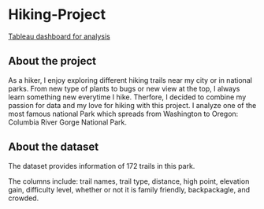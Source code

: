 # Hiking-Project
[Tableau dashboard for analysis](https://public.tableau.com/app/profile/hannah.pham.analysis/viz/HikingTrailsinColumbiaRiverGorge/Dashboard6)

## About the project
As a hiker, I enjoy exploring different hiking trails near my city or in national parks. From new type of plants to bugs or new view at the top, I always learn something new everytime I hike. Therfore, I decided to combine my passion for data and my love for hiking with this project. I analyze one of the most famous national Park which spreads from Washington to Oregon: Columbia River Gorge National Park.

## About the dataset
The dataset provides information of 172 trails in this park. 

The columns include: trail names, trail type, distance, high point, elevation gain, difficulty level, whether or not it is family friendly, backpackagle, and crowded. 
